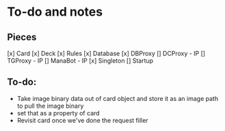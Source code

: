 # To-do and notes

## Pieces
[x] Card
[x] Deck
[x] Rules
[x] Database
[x] DBProxy
[] DCProxy - IP
[] TGProxy - IP
[] ManaBot - IP
[x] Singleton
[] Startup

## To-do:
- Take image binary data out of card object and store it as an image path to pull the image binary
- set that as a property of card
- Revisit card once we've done the request filler